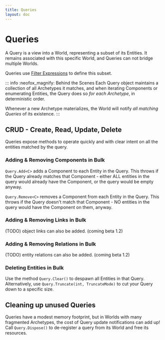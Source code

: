 ```yaml
---
title: Queries
layout: doc
---
```


# Queries

A Query is a view into a World, representing a subset of its Entities. It remains associated with this specific World, and Queries can not bridge multiple Worlds.

Queries use [Filter Expressions](FilterExpressions.md) to define this subset.

::: info :neofox_magnify: Behind the Scenes
Each Query object maintains a collection of all Archetypes it matches, and when iterating Components or enumerating Entities, the Query does so *for each Archetype*, in deterministic order.

Whenever a new Archetype materializes, the World will notify _all matching Queries_ of its existence.
:::

## CRUD - Create, Read, Update, Delete
Queries expose methods to operate quickly and with clear intent on all the entities matched by the query.

### Adding & Removing Components in Bulk
`Query.Add<C>` adds a Component to each Entity in the Query. This throws if the Query already matches that Component - either ALL entities in the query would already have the Component, or the query would be empty anyway.

`Query.Remove<C>` removes a Component from each Entity in the Query. This throws if the Query doesn't match that Component - NO entities in the query would have the Component on them, anyway.


### Adding & Removing Links in Bulk
(TODO) object links can also be added. (coming beta 1.2)

### Adding & Removing Relations in Bulk
(TODO) entity relations can also be added. (coming beta 1.2)


### Deleting Entities in Bulk
Use the method `Query.Clear()` to despawn all Entities in that Query.
Alternatively, use `Query.Truncate(int, TruncateMode)` to cut your Query down to a specific size.

## Cleaning up unused Queries
Queries have a modest memory footprint, but in Worlds with many fragmented Archetypes, the cost of Query update notifications can add up! Call `Query.Dispose()` to de-register a query from its World and free its resources.


